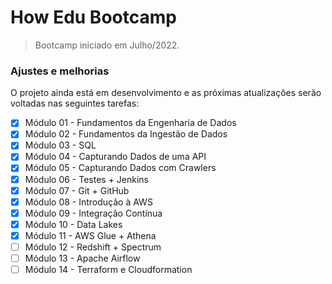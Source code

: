 # How Edu Bootcamp

> Bootcamp iniciado em Julho/2022.

### Ajustes e melhorias

O projeto ainda está em desenvolvimento e as próximas atualizações serão voltadas nas seguintes tarefas:

- [x] Módulo 01 - Fundamentos da Engenharia de Dados
- [x] Módulo 02 - Fundamentos da Ingestão de Dados
- [x] Módulo 03 - SQL
- [x] Módulo 04 - Capturando Dados de uma API
- [x] Módulo 05 - Capturando Dados com Crawlers
- [x] Módulo 06 - Testes + Jenkins
- [x] Módulo 07 - Git + GitHub
- [x] Módulo 08 - Introdução à AWS
- [x] Módulo 09 - Integração Contínua
- [x] Módulo 10 - Data Lakes
- [x] Módulo 11 - AWS Glue + Athena
- [ ] Módulo 12 - Redshift + Spectrum
- [ ] Módulo 13 - Apache Airflow
- [ ] Módulo 14 - Terraform e Cloudformation